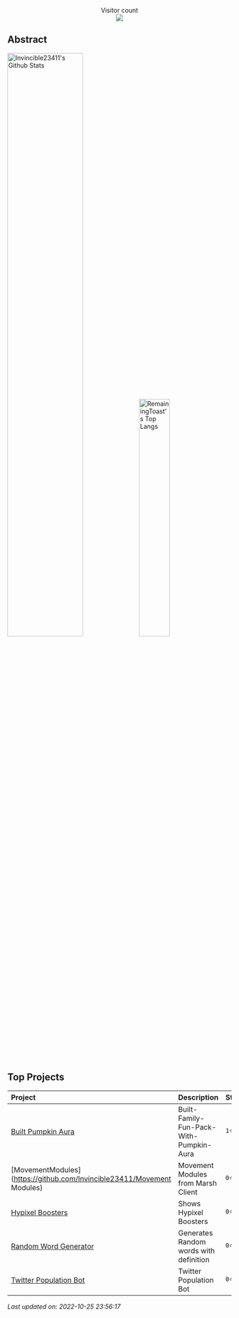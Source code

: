 <p align="center"> 
  Visitor count<br>
  <img src="https://profile-counter.glitch.me/Invincible23411/count.svg" />
</p>

## Abstract
<p>
  <img src="https://github-readme-stats.vercel.app/api?username=Invincible23411&show_icons=true&hide_border=true" alt="Invincible23411's Github Stats" width="58%" />
  <img src="https://github-readme-stats.vercel.app/api/top-langs/?username=Invincible23411&layout=compact&hide_border=true&langs_count=10" alt="RemainingToast's Top Langs" width="37%" /> 
</p>

## Top Projects
|Project|Description|Stars|
|:--|:--|:--|
|[Built Pumpkin Aura](https://github.com/Invincible23411/Built-Family-fun-pack-with-Pumpkin-aura)|Built-Family-Fun-Pack-With-Pumpkin-Aura|`1⭐`|
|[MovementModules](https://github.com/Invincible23411/Movement Modules)|Movement Modules from Marsh Client|`0⭐`|
|[Hypixel Boosters](https://github.com/Invincible23411/Hypixel-Boosters)|Shows Hypixel Boosters|`0⭐`|
|[Random Word Generator](https://github.com/Invincible23411/Random-Word-Generator)|Generates Random words with definition|`0⭐`|
|[Twitter Population Bot](https://github.com/Invincible23411/PopulationBot)|Twitter Population Bot|`0⭐`|

*Last updated on: 2022-10-25 23:56:17*
